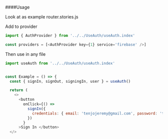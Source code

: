 ####Usage

Look at as example router.stories.js

Add to provider

```js
import { AuthProvider } from '../../UseAuth/useAuth.index'

const providers = [<AuthProvider key={1} service='firebase' />]
```

Then use in any file

```js
import useAuth from '../../UseAuth/useAuth.index'


const Example = () => {
  const { signIn, signOut, signingIn, user } = useAuth()

  return (
    <>
      <button
        onClick={() =>
          signIn({
            credentials: { email: 'tenjojeremy@gmail.com', password: 'testpass' },
          })
        }
      >Sign In </button>
  </>
```

